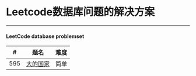 <h1>Leetcode数据库问题的解决方案</h1>
<hr>
<h4> LeetCode  database problemset</h4>


|#|题名|难度|
|--|--|--|
|595|[大的国家](https://github.com/aliliin/LeetCode-database-problemset/blob/master/%E5%A4%A7%E7%9A%84%E5%9B%BD%E5%AE%B6.md)|简单|
